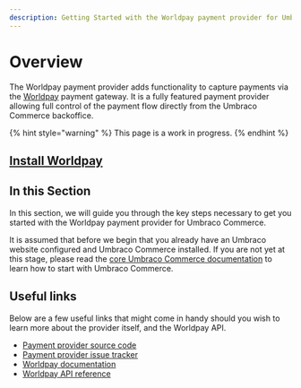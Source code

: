 ```yaml
---
description: Getting Started with the Worldpay payment provider for Umbraco Commerce
---
```


# Overview

The Worldpay payment provider adds functionality to capture payments via the [Worldpay](https://online.worldpay.com/) payment gateway. It is a fully featured payment provider allowing full control of the payment flow directly from the Umbraco Commerce backoffice.

{% hint style="warning" %}
This page is a work in progress.
{% endhint %}

## [Install Worldpay](../install-payment-providers.md)

## In this Section

In this section, we will guide you through the key steps necessary to get you started with the Worldpay payment provider for Umbraco Commerce.

It is assumed that before we begin that you already have an Umbraco website configured and Umbraco Commerce installed. If you are not yet at this stage, please read the [core Umbraco Commerce documentation](https://docs.umbraco.com/umbraco-commerce/) to learn how to start with Umbraco Commerce.

## Useful links

Below are a few useful links that might come in handy should you wish to learn more about the provider itself, and the Worldpay API.

* [Payment provider source code](https://github.com/umbraco/Umbraco.Commerce.PaymentProviders.Worldpay)
* [Payment provider issue tracker](https://github.com/umbraco/Umbraco.Commerce.PaymentProviders.Worldpay/issues)
* [Worldpay documentation](https://developer.worldpay.com/docs/access-worldpay)
* [Worldpay API reference](https://developer.worldpay.com/docs/access-worldpay/api/references)
